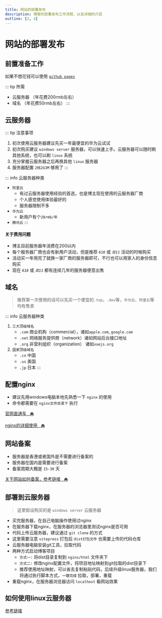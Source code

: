```yaml
---
title: 网站的部署发布
description: 博客的部署发布工作流程，以及详细的介绍
outline: [2, 4]
---
```


# 网站的部署发布

## 前置准备工作

如果不想花钱可以使用 [`github pages`](/other/blog/up/usePage.html)

::: tip 所需
- 云服务器 （年花费200rmb左右）
- 域名 （年花费50rmb左右）
:::

## 云服务器

::: tip 注意事项
1. 初次使用云服务器建议先买一年最便宜的华为云试试
2. 初次购买建议 `windows server` 服务器，可以快速上手。云服务器可以随时刷其他系统，也可以刷 `linux` 系统
3. 充分掌握云服务器之后再换其他 `linux` 服务器
3. 服务器配置 `2核2G3M` 够用了
:::

::: info 云服务器种类
- `阿里云`
    - 有过云服务器使用经验的首选，也是博主现在使用的云服务器厂商
    - 个人感觉使用体验最好的
    - 服务器限制不多
- `华为云`
    - 新用户有个`28rmb/年`
- `腾讯云`
:::

#### 关于费用问题
- 博主目前服务器年消费在200以内
- 每个服务器厂商也会有新用户活动，但是推荐 *`618`* 或 *`双11`* 活动的时候购买
- 活动买一年用完了就换一家厂商的服务器即可，不行也可以用家人的身份信息购买
- 现在 *`618`* 或 *`双11`* 都有连续几年的服务器便意出售

## 域名

> 推荐第一次使用的话可以先买一个便宜的`.top`，`.dev`等，`华为云`、`阿里云`等均有售卖

::: info 云服务器种类
1. `三大顶级域名`
    - `.com` 商业机构（commercial），诸如`apple.com`, `google.com`
    - `.net` 网络服务提供商（network）诸如网站后台接口地址
    - `.org` 非营利组织（organization） 诸如`vuejs.org`
2. `国家顶级域名`
    - `.cn` 中国
    - `.us` 美国
    - `.jp` 日本
:::

## 配置nginx

* 建议先用windows电脑本地先熟悉一下 `nginx` 的使用
* 命令都需要在 `nginx文件目录下` 执行

[官网直通车&nbsp;&nbsp;&nbsp;🚘](https://nginx.org/en/)

[nginx的详细使用&nbsp;&nbsp;&nbsp;🚘](/other/blog/up/useNginx.html)

## 网站备案

- 服务器是香港或者国外是不需要进行备案的
- 服务器在国内是需要进行备案
- 备案周期大概是 `15-30` 天

[关于网站如何备案，参考链接&nbsp;&nbsp;&nbsp;🚘](https://beian.aliyun.com/)

## 部署到云服务器

> 这里假设购买的是 `windows server` 云服务器

- 买完服务器，在自己电脑操作使用过nginx
- 在服务器下载nginx，在服务器的浏览器里测试nginx是否可用
- 代码上传云服务器，建议通过 `git clone` 的方式
- 这里需要注意 `vitepress` 打包后 `dist打包文件` 也需要上传的代码仓库
- 云服务器电脑安装git工具，拉取代码
- 两种方式启动博客项目
    - `方式一:` 将dist目录复制到 `nginx/html` 文件夹下
    - `方式二:` 修改nginx配置文件，将项目地址映射到git拉取的dist目录下
    - 推荐使用地址映射，可以省去复制粘贴代码，后续升级linux服务器，我们将通过执行脚本方式，`一键完成` 拉取，部署，重载
- 重载nginx，在服务器浏览器访问 `localhost` 看网站效果

## 如何使用linux云服务器

[参考链接](/other/blog/up/useLinux.html)